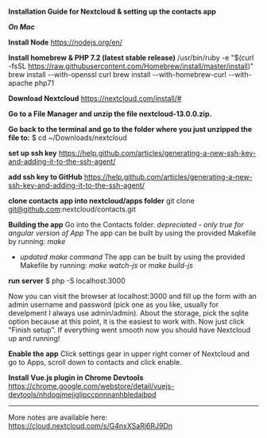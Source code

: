 ****Installation Guide for Nextcloud & setting up the contacts app****

***On Mac***

**Install Node**
https://nodejs.org/en/

**Install homebrew & PHP 7.2 (latest stable release)**
/usr/bin/ruby -e "$(curl -fsSL https://raw.githubusercontent.com/Homebrew/install/master/install)"
brew install --with-openssl curl
brew install --with-homebrew-curl --with-apache php71

**Download Nextcloud**
https://nextcloud.com/install/#

**Go to a File Manager and unzip the file nextcloud-13.0.0.zip.**

**Go back to the terminal and go to the folder where you just unzipped the file to:**
$ cd ~/Downloads/nextcloud

**set up ssh key**
https://help.github.com/articles/generating-a-new-ssh-key-and-adding-it-to-the-ssh-agent/

**add ssh key to GitHub**
https://help.github.com/articles/generating-a-new-ssh-key-and-adding-it-to-the-ssh-agent/

**clone contacts app into nextcloud/apps folder**
git clone git@github.com:nextcloud/contacts.git

**Building the app**
Go into the Contacts folder.
*depreciated - only true for angular version of App*
The app can be built by using the provided Makefile by running:
*make*

 - *updated make command*
The app can be built by using the provided Makefile by running:
*make watch-js*
or
*make build-js*

**run server**
$ php -S localhost:3000

Now you can visit the browser at localhost:3000 and fill up the form with an admin username and password (pick one as you like, usually for develpment I always use admin/admin).
About the storage, pick the sqlite option because at this point, it is the easiest to work with. Now just click "Finish setup". If everything went smooth now you should have Nextcloud up and running!

**Enable the app**
Click settings gear in upper right corner of Nextcloud and go to Apps, scroll down to contacts and click enable.


**Install Vue.js plugin in Chrome Devtools**
https://chrome.google.com/webstore/detail/vuejs-devtools/nhdogjmejiglipccpnnnanhbledajbpd

---------------------------------------------------------------------------------------------------------------------------


More notes are available here: https://cloud.nextcloud.com/s/G4nxXSaRj6RJ9Dn

